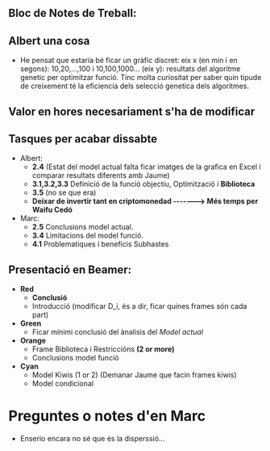 ## Bloc de Notes de Treball:
## Albert una cosa
- He pensat que estaría bé ficar un gràfic discret: eix x (en min i en segons): 10,20,...,100 i 10,100,1000... (eix y): resultats del algoritme genetic per optimitzar funció. Tinc molta curiositat per saber quin tipude de creixement té la eficiencia dels selecció genetica dels algoritmes.









## Valor en hores necesariament s'ha de modificar
## Tasques per acabar dissabte
- Albert:
  - **2.4** (Estat del model actual falta ficar imatges de la grafica en Excel 
         i comparar resultats diferents amb Jaume)
  - **3.1,3.2,3.3** Definició de la funció objectiu, Optimització i **Biblioteca**
  - **3.5** (no se que era)
  - **Deixar de invertir tant en criptomonedad -------> Més temps per Waifu Cedó**
- Marc:
  - **2.5** Conclusions model actual.
  - **3.4** Limitacions del model funció.
  - **4.1** Problematiques i beneficis Subhastes
## Presentació en Beamer:
- **Red**
  - **Conclusió**
  - Introducció (modificar D_i, és a dir, ficar quines frames són cada part)
- **Green**
  - Ficar mínimi conclusió del ànalisis del _Model actual_ 
- **Orange**
  - Frame Biblioteca i Restriccións **(2 or more)**
  - Conclusions model funció
- **Cyan**
  - Model Kiwis (1 or 2) (Demanar Jaume que facin frames kiwis)
  - Model condicional

# Preguntes o notes d'en Marc
- Enserio encara no sé que és la disperssió...

